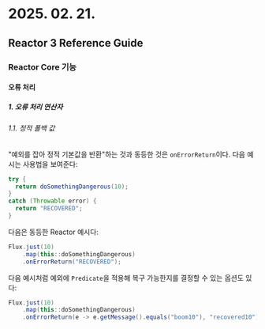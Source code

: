 # 2025. 02. 21.

## Reactor 3 Reference Guide

### Reactor Core 기능

#### 오류 처리

##### 1. 오류 처리 연산자

###### 1.1. 정적 폴백 값

"예외를 잡아 정적 기본값을 반환"하는 것과 동등한 것은 `onErrorReturn`이다. 다음 예시는 사용법을 보여준다:

```java
try {
  return doSomethingDangerous(10);
}
catch (Throwable error) {
  return "RECOVERED";
}
```

다음은 동등한 Reactor 예시다:

```java
Flux.just(10)
    .map(this::doSomethingDangerous)
    .onErrorReturn("RECOVERED");
```

다음 예시처럼 예외에 `Predicate`을 적용해 복구 가능한지를 결정할 수 있는 옵션도 있다:

```java
Flux.just(10)
    .map(this::doSomethingDangerous)
    .onErrorReturn(e -> e.getMessage().equals("boom10"), "recovered10"); // 1. 예외 메시지가 `"boom10"`인 경우에만 복구한다
```

